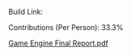 Build Link:

Contributions (Per Person): 33.3%

[Game Engine Final Report.pdf](https://github.com/user-attachments/files/17912733/Game.Engine.Final.Report.pdf)
